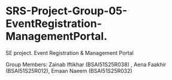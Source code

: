 # SRS-Project-Group-05-EventRegistration-ManagementPortal.

SE project. Event Registration &amp; Management Portal

Group Members: Zainab Iftikhar (BSAI51S25R038) , Aena Faakhir (BSAI51S25R012), Emaan Naeem (BSAI51S25R032)
